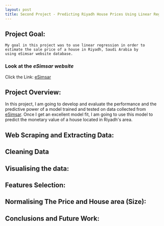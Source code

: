 ```yaml
---
layout: post
title: Second Project - Predicting Riyadh House Prices Using Linear Regression
---
```

## Project Goal:
```
My goal in this project was to use linear regression in order to
estimate the sale price of a house in Riyadh, Saudi Arabia by 
using eSimsar website database.
```

### Look at the *eSimsar website*
Click the Link: [eSimsar](https://www.esimsar.com/)


## Project Overview:
In this project, I am going to develop and evaluate the performance and the predictive power of a model trained and tested on data collected from [eSimsar](https://www.esimsar.com/). Once I get an excellent model fit, I am going to use this model to predict the monetary value of a house located in Riyadh's area. 



## Web Scraping and Extracting Data:




## Cleaning Data



## Visualising the data:



## Features Selection:



## Normalising The Price and House area (Size):



## Conclusions and Future Work:







